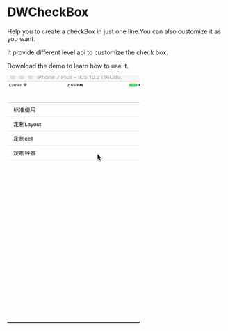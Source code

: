 # DWCheckBox

Help you to create a checkBox in just one line.You can also customize it as
you want.

It provide different level api to customize the check box.

Download the demo to learn how to use it.

![checkBox](https://github.com/CodeWicky/DWCheckBox/blob/master/DEMO/checkBox.gif)
